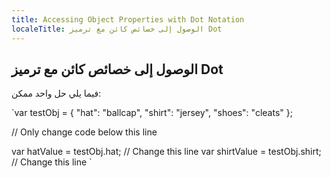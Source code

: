 ```yaml
---
title: Accessing Object Properties with Dot Notation
localeTitle: الوصول إلى خصائص كائن مع ترميز Dot
---
```

## الوصول إلى خصائص كائن مع ترميز Dot

فيما يلي حل واحد ممكن:

 `var testObj = { 
  "hat": "ballcap", 
  "shirt": "jersey", 
  "shoes": "cleats" 
 }; 
 
 // Only change code below this line 
 
 var hatValue = testObj.hat;      // Change this line 
 var shirtValue = testObj.shirt;    // Change this line 
`